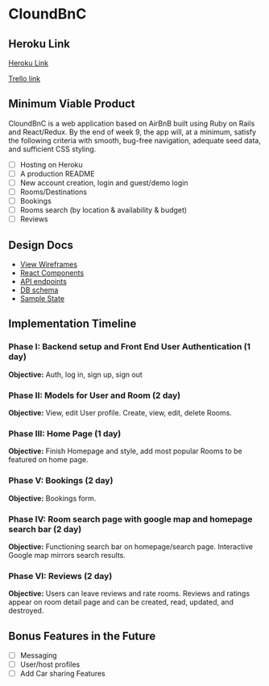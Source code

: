# CloundBnC


## Heroku Link

[Heroku Link](https://cloudbnc.herokuapp.com/)

[Trello link](https://trello.com/b/k9OscXud/cloudbnc)

## Minimum Viable Product

CloundBnC is a web application based on AirBnB built using Ruby on Rails and React/Redux. By the end of week 9, the app will, at a minimum, satisfy the following criteria with smooth, bug-free navigation, adequate seed data, and sufficient CSS styling.

- [ ] Hosting on Heroku
- [ ] A production README
- [ ] New account creation, login and guest/demo login
- [ ] Rooms/Destinations
- [ ] Bookings
- [ ] Rooms search (by location & availability & budget)
- [ ] Reviews

## Design Docs
- [View Wireframes](./wireframes)
- [React Components](./component-hierarchy.md)
- [API endpoints](./api-endpoints.md)
- [DB schema](./schema.md)
- [Sample State](./sample-state.md)

## Implementation Timeline

### Phase I: Backend setup and Front End User Authentication (1 day)

**Objective:** Auth, log in, sign up, sign out

### Phase II: Models for User and Room (2 day)

**Objective:** View, edit User profile. Create, view, edit, delete Rooms.

### Phase III: Home Page (1 day)

**Objective:** Finish Homepage and style, add most popular Rooms to be featured on home page.

### Phase V: Bookings (2 day)

**Objective:** Bookings form.

### Phase IV: Room search page with google map and homepage search bar (2 day)

**Objective:** Functioning search bar on homepage/search page. Interactive Google map mirrors search results.

### Phase VI: Reviews (2 day)

**Objective:** Users can leave reviews and rate rooms. Reviews and ratings appear on room detail page and can be created, read, updated, and destroyed.


## Bonus Features in the Future
- [ ] Messaging
- [ ] User/host profiles
- [ ] Add Car sharing Features
